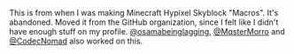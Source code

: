 This is from when I was making Minecraft Hypixel Skyblock "Macros". It's abandoned.
Moved it from the GitHub organization, since I felt like I didn't have enough stuff on my profile.
[@osamabeinglagging](https://github.com/osamabeinglagging/), [@MqsterMorro](https://github.com/osamabeinglagging/) and [@CodecNomad](https://github.com/CodecNomad/) also worked on this.
